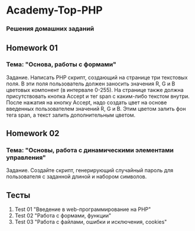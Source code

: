 # Academy-Top-PHP

### Решения домашних заданий

## Homework 01

### Тема: "Основа, работы с формами"

Задание. Написать РНР скрипт, создающий на странице три текстовых поля. В эти поля пользователь должен заносить значения R, G и В цветовых компонент (в интервале 0-255). На странице также должна присутствовать кнопка Accept и тег span с каким-либо текстом внутри.    
После нажатия на кнопку Accept, надо создать цвет на основе введенных пользователем значений R, G и В. Этим цветом залить фон тега span, а текст залить дополнительным цветом.

## Homework 02

### Тема: "Основы, работа с динамическими элементами управления"

Задание. Создайте скрипт, генерирующий случайный пароль для пользователя с заданной длиной и набором символов.

## Тесты

1. Test 01 "Введение в web-программирование на PHP"
2. Test 02 "Работа с формами, функции"
3. Test 03 "Работа с файлами, ошибки и исключения, cookies"
